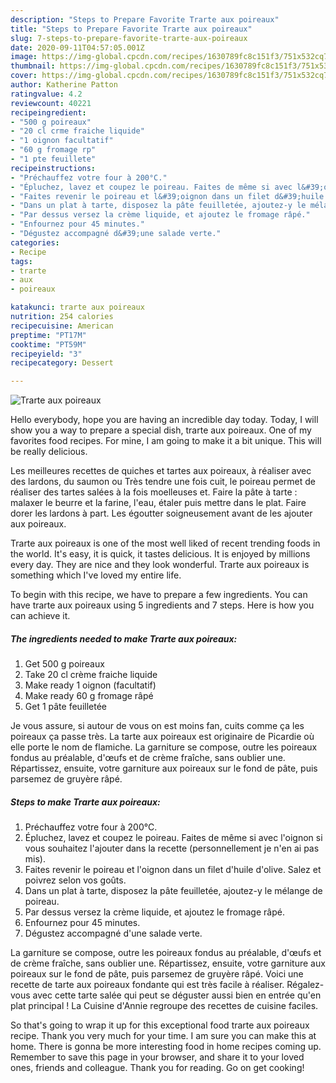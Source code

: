 ```yaml
---
description: "Steps to Prepare Favorite Trarte aux poireaux"
title: "Steps to Prepare Favorite Trarte aux poireaux"
slug: 7-steps-to-prepare-favorite-trarte-aux-poireaux
date: 2020-09-11T04:57:05.001Z
image: https://img-global.cpcdn.com/recipes/1630789fc8c151f3/751x532cq70/trarte-aux-poireaux-photo-principale-de-la-recette.jpg
thumbnail: https://img-global.cpcdn.com/recipes/1630789fc8c151f3/751x532cq70/trarte-aux-poireaux-photo-principale-de-la-recette.jpg
cover: https://img-global.cpcdn.com/recipes/1630789fc8c151f3/751x532cq70/trarte-aux-poireaux-photo-principale-de-la-recette.jpg
author: Katherine Patton
ratingvalue: 4.2
reviewcount: 40221
recipeingredient:
- "500 g poireaux"
- "20 cl crme fraiche liquide"
- "1 oignon facultatif"
- "60 g fromage rp"
- "1 pte feuillete"
recipeinstructions:
- "Préchauffez votre four à 200°C."
- "Épluchez, lavez et coupez le poireau. Faites de même si avec l&#39;oignon si vous souhaitez l&#39;ajouter dans la recette (personnellement je n&#39;en ai pas mis)."
- "Faites revenir le poireau et l&#39;oignon dans un filet d&#39;huile d&#39;olive. Salez et poivrez selon vos goûts."
- "Dans un plat à tarte, disposez la pâte feuilletée, ajoutez-y le mélange de poireau."
- "Par dessus versez la crème liquide, et ajoutez le fromage râpé."
- "Enfournez pour 45 minutes."
- "Dégustez accompagné d&#39;une salade verte."
categories:
- Recipe
tags:
- trarte
- aux
- poireaux

katakunci: trarte aux poireaux 
nutrition: 254 calories
recipecuisine: American
preptime: "PT17M"
cooktime: "PT59M"
recipeyield: "3"
recipecategory: Dessert

---
```



![Trarte aux poireaux](https://img-global.cpcdn.com/recipes/1630789fc8c151f3/751x532cq70/trarte-aux-poireaux-photo-principale-de-la-recette.jpg)

Hello everybody, hope you are having an incredible day today. Today, I will show you a way to prepare a special dish, trarte aux poireaux. One of my favorites food recipes. For mine, I am going to make it a bit unique. This will be really delicious.

Les meilleures recettes de quiches et tartes aux poireaux, à réaliser avec des lardons, du saumon ou Très tendre une fois cuit, le poireau permet de réaliser des tartes salées à la fois moelleuses et. Faire la pâte à tarte : malaxer le beurre et la farine, l&#39;eau, étaler puis mettre dans le plat. Faire dorer les lardons à part. Les égoutter soigneusement avant de les ajouter aux poireaux.

Trarte aux poireaux is one of the most well liked of recent trending foods in the world. It's easy, it is quick, it tastes delicious. It is enjoyed by millions every day. They are nice and they look wonderful. Trarte aux poireaux is something which I've loved my entire life.


To begin with this recipe, we have to prepare a few ingredients. You can have trarte aux poireaux using 5 ingredients and 7 steps. Here is how you can achieve it.

<!--inarticleads1-->

##### The ingredients needed to make Trarte aux poireaux:

1. Get 500 g poireaux
1. Take 20 cl crème fraiche liquide
1. Make ready 1 oignon (facultatif)
1. Make ready 60 g fromage râpé
1. Get 1 pâte feuilletée


Je vous assure, si autour de vous on est moins fan, cuits comme ça les poireaux ça passe très. La tarte aux poireaux est originaire de Picardie où elle porte le nom de flamiche. La garniture se compose, outre les poireaux fondus au préalable, d&#39;œufs et de crème fraîche, sans oublier une. Répartissez, ensuite, votre garniture aux poireaux sur le fond de pâte, puis parsemez de gruyère râpé. 

<!--inarticleads2-->

##### Steps to make Trarte aux poireaux:

1. Préchauffez votre four à 200°C.
1. Épluchez, lavez et coupez le poireau. Faites de même si avec l&#39;oignon si vous souhaitez l&#39;ajouter dans la recette (personnellement je n&#39;en ai pas mis).
1. Faites revenir le poireau et l&#39;oignon dans un filet d&#39;huile d&#39;olive. Salez et poivrez selon vos goûts.
1. Dans un plat à tarte, disposez la pâte feuilletée, ajoutez-y le mélange de poireau.
1. Par dessus versez la crème liquide, et ajoutez le fromage râpé.
1. Enfournez pour 45 minutes.
1. Dégustez accompagné d&#39;une salade verte.


La garniture se compose, outre les poireaux fondus au préalable, d&#39;œufs et de crème fraîche, sans oublier une. Répartissez, ensuite, votre garniture aux poireaux sur le fond de pâte, puis parsemez de gruyère râpé. Voici une recette de tarte aux poireaux fondante qui est très facile à réaliser. Régalez-vous avec cette tarte salée qui peut se déguster aussi bien en entrée qu&#39;en plat principal ! La Cuisine d&#39;Annie regroupe des recettes de cuisine faciles. 

So that's going to wrap it up for this exceptional food trarte aux poireaux recipe. Thank you very much for your time. I am sure you can make this at home. There is gonna be more interesting food in home recipes coming up. Remember to save this page in your browser, and share it to your loved ones, friends and colleague. Thank you for reading. Go on get cooking!

